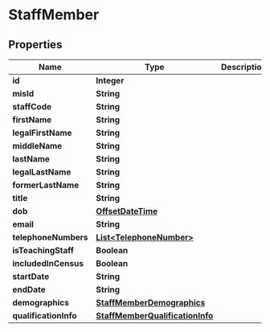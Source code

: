 
# StaffMember

## Properties
Name | Type | Description | Notes
------------ | ------------- | ------------- | -------------
**id** | **Integer** |  |  [optional]
**misId** | **String** |  |  [optional]
**staffCode** | **String** |  |  [optional]
**firstName** | **String** |  |  [optional]
**legalFirstName** | **String** |  |  [optional]
**middleName** | **String** |  |  [optional]
**lastName** | **String** |  |  [optional]
**legalLastName** | **String** |  |  [optional]
**formerLastName** | **String** |  |  [optional]
**title** | **String** |  |  [optional]
**dob** | [**OffsetDateTime**](OffsetDateTime.md) |  |  [optional]
**email** | **String** |  |  [optional]
**telephoneNumbers** | [**List&lt;TelephoneNumber&gt;**](TelephoneNumber.md) |  |  [optional]
**isTeachingStaff** | **Boolean** |  |  [optional]
**includedInCensus** | **Boolean** |  |  [optional]
**startDate** | **String** |  |  [optional]
**endDate** | **String** |  |  [optional]
**demographics** | [**StaffMemberDemographics**](StaffMemberDemographics.md) |  |  [optional]
**qualificationInfo** | [**StaffMemberQualificationInfo**](StaffMemberQualificationInfo.md) |  |  [optional]



